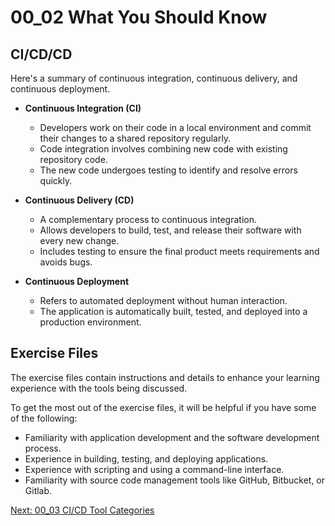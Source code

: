 # 00_02 What You Should Know

## CI/CD/CD
Here's a summary of continuous integration, continuous delivery, and continuous deployment.

- **Continuous Integration (CI)**
  - Developers work on their code in a local environment and commit their changes to a shared repository regularly.
  - Code integration involves combining new code with existing repository code.
  - The new code undergoes testing to identify and resolve errors quickly.

- **Continuous Delivery (CD)**
  - A complementary process to continuous integration.
  - Allows developers to build, test, and release their software with every new change.
  - Includes testing to ensure the final product meets requirements and avoids bugs.

- **Continuous Deployment**
  - Refers to automated deployment without human interaction.
  - The application is automatically built, tested, and deployed into a production environment.

## Exercise Files
The exercise files contain instructions and details to enhance your learning experience with the tools being discussed.

To get the most out of the exercise files, it will be helpful if you have some of the following:

- Familiarity with application development and the software development process.
- Experience in building, testing, and deploying applications.
- Experience with scripting and using a command-line interface.
- Familiarity with source code management tools like GitHub, Bitbucket, or Gitlab.

[Next: 00_03 CI/CD Tool Categories](../00_03_ci-cd_tool_categories/README.md)

